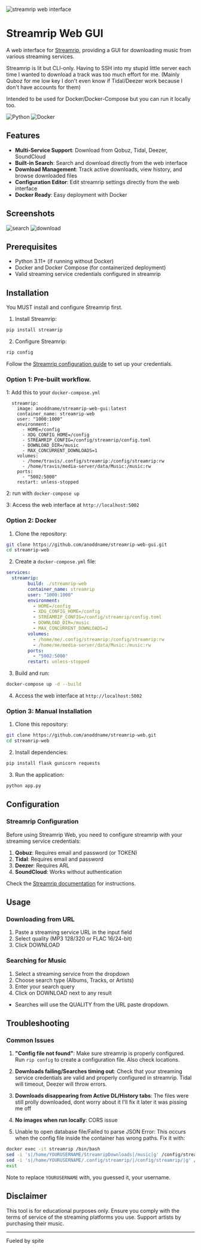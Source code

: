 ![streamrip web interface](https://github.com/AnOddName/streamrip-web-gui/blob/main/demo/home_screen.png?raw=true)

# Streamrip Web GUI

A web interface for [Streamrip](https://github.com/nathom/streamrip), providing a GUI for downloading music from various streaming services. 

Streamrip is lit but CLI-only. Having to SSH into my stupid little server each time I wanted to download a track was too much effort for me. 
(Mainly Quboz for me low key I don't even know if Tidal/Deezer work because I don't have accounts for them)

Intended to be used for Docker/Docker-Compose but you can run it locally too.

![Python](https://img.shields.io/badge/python-3.11-blue.svg)
![Docker](https://img.shields.io/badge/docker-ready-green.svg)

## Features

- **Multi-Service Support**: Download from Qobuz, Tidal, Deezer, SoundCloud
- **Built-in Search**: Search and download directly from the web interface
- **Download Management**: Track active downloads, view history, and browse downloaded files
- **Configuration Editor**: Edit streamrip settings directly from the web interface
- **Docker Ready**: Easy deployment with Docker

## Screenshots

![search](https://github.com/AnOddName/streamrip-web-gui/blob/main/demo/search.png?raw=true)
![download](https://github.com/AnOddName/streamrip-web-gui/blob/main/demo/active_dl.png?raw=true)

## Prerequisites

- Python 3.11+ (if running without Docker)
- Docker and Docker Compose (for containerized deployment)
- Valid streaming service credentials configured in streamrip

## Installation

You MUST install and configure Streamrip first.

1. Install Streamrip:
```bash
pip install streamrip
```

2. Configure Streamrip:
```bash
rip config
```
Follow the [Streamrip configuration guide](https://github.com/nathom/streamrip/wiki/Configuration) to set up your credentials.

### Option 1: Pre-built workflow. 
1: Add this to your `docker-compose.yml`

```
  streamrip:
    image: anoddname/streamrip-web-gui:latest 
    container_name: streamrip-web
    user: "1000:1000"
    environment:
      - HOME=/config
      - XDG_CONFIG_HOME=/config
      - STREAMRIP_CONFIG=/config/streamrip/config.toml
      - DOWNLOAD_DIR=/music
      - MAX_CONCURRENT_DOWNLOADS=1
    volumes:
      - /home/travis/.config/streamrip:/config/streamrip:rw
      - /home/travis/media-server/data/Music:/music:rw
    ports:
      - "5002:5000"
    restart: unless-stopped
```

2: run with `docker-compose up`

3: Access the web interface at `http://localhost:5002`

### Option 2: Docker

1. Clone the repository:
```bash
git clone https://github.com/anoddname/streamrip-web-gui.git
cd streamrip-web
```

2. Create a `docker-compose.yml` file:
```yaml
services:    
  streamrip:
        build: ./streamrip-web
        container_name: streamrip
        user: "1000:1000" 
        environment:
          - HOME=/config
          - XDG_CONFIG_HOME=/config
          - STREAMRIP_CONFIG=/config/streamrip/config.toml
          - DOWNLOAD_DIR=/music
          - MAX_CONCURRENT_DOWNLOADS=2
        volumes:
          - /home/me/.config/streamrip:/config/streamrip:rw
          - /home/me/media-server/data/Music:/music:rw
        ports:
          - "5002:5000"
        restart: unless-stopped
```

3. Build and run:
```bash
docker-compose up -d --build
```

4. Access the web interface at `http://localhost:5002`

### Option 3: Manual Installation

1. Clone this repository:
```bash
git clone https://github.com/anoddname/streamrip-web.git
cd streamrip-web
```

2. Install dependencies:
```bash
pip install flask gunicorn requests
```

3. Run the application:
```bash
python app.py
```

## Configuration

### Streamrip Configuration

Before using Streamrip Web, you need to configure streamrip with your streaming service credentials:

1. **Qobuz**: Requires email and password (or TOKEN)
2. **Tidal**: Requires email and password  
3. **Deezer**: Requires ARL
4. **SoundCloud**: Works without authentication

Check the [Streamrip documentation](https://github.com/nathom/streamrip/wiki) for instructions.

## Usage

### Downloading from URL

1. Paste a streaming service URL in the input field
2. Select quality (MP3 128/320 or FLAC 16/24-bit)
3. Click DOWNLOAD

### Searching for Music

1. Select a streaming service from the dropdown
2. Choose search type (Albums, Tracks, or Artists)
3. Enter your search query
4. Click on DOWNLOAD next to any result

- Searches will use the QUALITY from the URL paste dropdown.

## Troubleshooting

### Common Issues

1. **"Config file not found"**: Make sure streamrip is properly configured. Run `rip config` to create a configuration file. Also check locations.

2. **Downloads failing/Searches timing out**: Check that your streaming service credentials are valid and properly configured in streamrip. Tidal will timeout, Deezer will throw errors.

3. **Downloads disappearing from Active DL/History tabs**:  The files were still prolly downloaded, dont worry about it I'll fix it later it was pissing me off

4. **No images when run locally**: CORS issue

5. Unable to open database file/Failed to parse JSON Error: This occurs when the config file inside the container has wrong paths. Fix it with:
```bash
docker exec -it streamrip /bin/bash
sed -i 's|/home/YOURUSERNAME/StreamripDownloads|/music|g' /config/streamrip/config.toml
sed -i 's|/home/YOURUSERNAME/.config/streamrip/|/config/streamrip/|g' /config/streamrip/config.toml
exit
```
  Note to replace `YOURUSERNAME` with, you guessed it, your username.


## Disclaimer

This tool is for educational purposes only. Ensure you comply with the terms of service of the streaming platforms you use. Support artists by purchasing their music.

---


Fueled by spite





